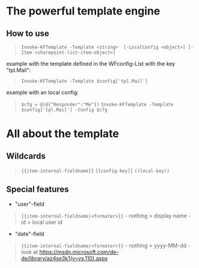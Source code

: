 # The powerful template engine

## How to use
> `Invoke-KFTemplate -Template <string>  [-LocalConfig <object>] [-Item <sharepoint-list-item-object>]`

example with the template defined in the WFconfig-List with the key "tpl.Mail":
> `Invoke-KFTemplate -Template $config['tpl.Mail']`

example with an local config:
> `$cfg = @(@{"Responder":"Me"})`
> `Invoke-KFTemplate -Template $config['tpl.Mail'] -Config $cfg`

# All about the template

## Wildcards
> `{{item-internal-fieldname}}`
> `[[config-key]]`
> `((local-key))`

## Special features
- "user"-field 
> `{{item-internal-fieldname|<formater>}}`
	- nothing > display name
	- id > local user id
- "date"-field
> `{{item-internal-fieldname|<formater>}}`
	- nothing > yyyy-MM-dd
	- look at https://msdn.microsoft.com/de-de/library/az4se3k1(v=vs.110).aspx

